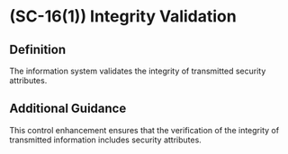 
# (SC-16(1)) Integrity Validation

## Definition

The information system validates the integrity of transmitted security attributes.

## Additional Guidance

This control enhancement ensures that the verification of the integrity of transmitted information includes security attributes.
